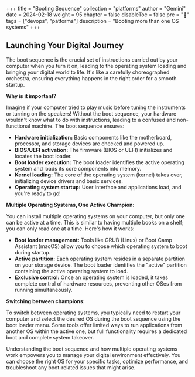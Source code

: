 +++
title = "Booting Sequence"
collection = "platforms"
author = "Gemini"
date = 2024-02-18
weight = 95
chapter = false
disableToc = false
pre = "<b>📜</b>"
tags = ["devops", "patforms"]
description = "Booting more than one OS systems"
+++


## Launching Your Digital Journey

The boot sequence is the crucial set of instructions carried out by your computer when you turn it on, leading to the operating system loading and bringing your digital world to life. It's like a carefully choreographed orchestra, ensuring everything happens in the right order for a smooth startup.

**Why is it important?**

Imagine if your computer tried to play music before tuning the instruments or turning on the speakers! Without the boot sequence, your hardware wouldn't know what to do with instructions, leading to a confused and non-functional machine. The boot sequence ensures:

* **Hardware initialization:** Basic components like the motherboard, processor, and storage devices are checked and powered up.
* **BIOS/UEFI activation:** The firmware (BIOS or UEFI) initializes and locates the boot loader.
* **Boot loader execution:** The boot loader identifies the active operating system and loads its core components into memory.
* **Kernel loading:** The core of the operating system (kernel) takes over, initializing device drivers and basic services.
* **Operating system startup:** User interface and applications load, and you're ready to go!

**Multiple Operating Systems, One Active Champion:**

You can install multiple operating systems on your computer, but only one can be active at a time. This is similar to having multiple books on a shelf; you can only read one at a time. Here's how it works:

* **Boot loader management:** Tools like GRUB (Linux) or Boot Camp Assistant (macOS) allow you to choose which operating system to boot during startup.
* **Active partition:** Each operating system resides in a separate partition on your storage device. The boot loader identifies the "active" partition containing the active operating system to load.
* **Exclusive control:** Once an operating system is loaded, it takes complete control of hardware resources, preventing other OSes from running simultaneously.

**Switching between champions:**

To switch between operating systems, you typically need to restart your computer and select the desired OS during the boot sequence using the boot loader menu. Some tools offer limited ways to run applications from another OS within the active one, but full functionality requires a dedicated boot and complete system takeover.

Understanding the boot sequence and how multiple operating systems work empowers you to manage your digital environment effectively. You can choose the right OS for your specific tasks, optimize performance, and troubleshoot any boot-related issues that might arise.
